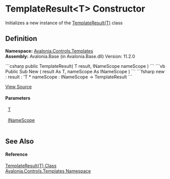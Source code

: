 # TemplateResult&lt;T&gt; Constructor


Initializes a new instance of the <a href="T_Avalonia_Controls_Templates_TemplateResult_1">TemplateResult(T)</a> class



## Definition
**Namespace:** <a href="N_Avalonia_Controls_Templates">Avalonia.Controls.Templates</a>  
**Assembly:** Avalonia.Base (in Avalonia.Base.dll) Version: 11.2.0

<Tabs groupId="api-code-preview">
<TabItem value="csharp" label="C#">
```csharp
public TemplateResult(
	T result,
	INameScope nameScope
)
```
</TabItem>
<TabItem value="vb" label="VB">
```vb
Public Sub New ( 
	result As T,
	nameScope As INameScope
)
```
</TabItem>
<TabItem value="fsharp" label="F#">
```fsharp
new : 
        result : 'T * 
        nameScope : INameScope -> TemplateResult
```
</TabItem>
</Tabs>



<a href="https://github.com/AvaloniaUI/Avalonia/tree/master/src/Avalonia.Base/Controls/Templates/TemplateResult.cs#L9" title="View the source code">View Source</a>



#### Parameters
<dl><dt>  <a href="T_Avalonia_Controls_Templates_TemplateResult_1">T</a></dt><dd> </dd><dt>  <a href="T_Avalonia_Controls_INameScope">INameScope</a></dt><dd> </dd></dl>

## See Also


#### Reference
<a href="T_Avalonia_Controls_Templates_TemplateResult_1">TemplateResult(T) Class</a>  
<a href="N_Avalonia_Controls_Templates">Avalonia.Controls.Templates Namespace</a>  
